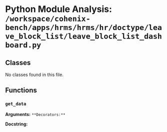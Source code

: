 # Python Module Analysis: `/workspace/cohenix-bench/apps/hrms/hrms/hr/doctype/leave_block_list/leave_block_list_dashboard.py`

## Classes

No classes found in this file.


## Functions

### `get_data`
**Arguments:** ``
**Decorators:** ``

**Docstring:**
```

```

